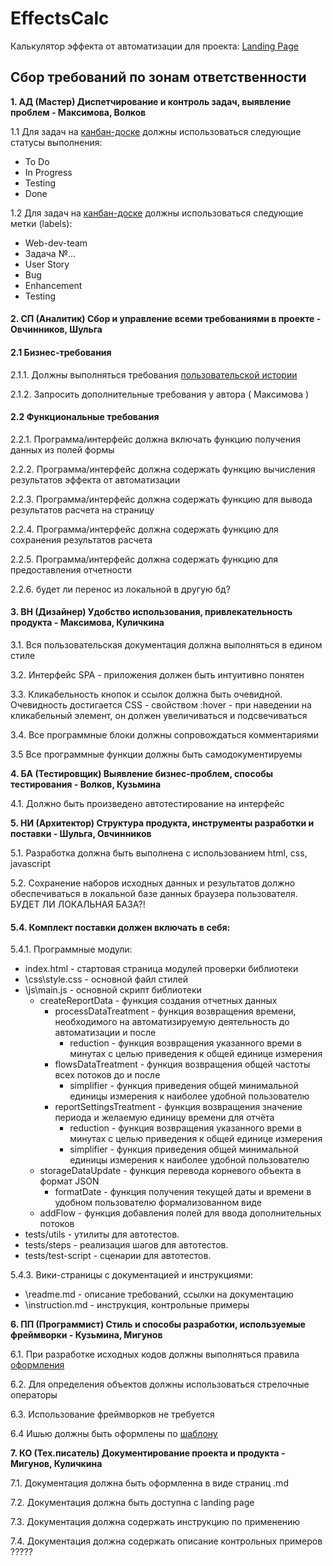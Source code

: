 # EffectsCalc

Калькулятор эффекта от автоматизации для проекта: [Landing Page](https://petiteprincesse.github.io/EffectsCalc/) 

## Сбор требований по зонам ответственности

**1. АД (Мастер) Диспетчирование и контроль задач, выявление проблем - Максимова, Волков**

1.1 Для задач на [канбан-доске](https://github.com/stankin/oop-app/projects/6) должны использоваться следующие статусы выполнения:                 
- To Do
- In Progress
- Testing
- Done

1.2 Для задач на [канбан-доске](https://github.com/stankin/oop-app/projects/6) должны использоваться следующие метки (labels):                        
- Web-dev-team
- Задача №...
- User Story
- Bug
- Enhancement
- Testing

#### 2. СП (Аналитик) Сбор и управление всеми требованиями в проекте - Овчинников, Шульга

#### 2.1 Бизнес-требования

2.1.1. Должны выполняться требования [пользовательской истории](https://github.com/petiteprincesse/EffectsCalc/issues)

2.1.2. Запросить дополнительные требования у автора ( Максимова )

#### 2.2 Функциональные требования

2.2.1. Программа/интерфейс должна включать функцию получения данных из полей формы

2.2.2. Программа/интерфейс должна содержать функцию вычисления результатов эффекта от автоматизации

2.2.3. Программа/интерфейс должна содержать функцию для вывода результатов расчета на страницу

2.2.4. Программа/интерфейс должна содержать функцию для сохранения результатов расчета

2.2.5. Программа/интерфейс должна содержать функцию для предоставления отчетности

2.2.6. будет ли перенос из локальной в другую бд?

#### 3. ВН (Дизайнер) Удобство использования, привлекательность продукта - Максимова, Куличкина

3.1. Вся пользовательская документация должна выполняться в едином стиле

3.2. Интерфейс SPA - приложения должен быть интуитивно понятен

3.3. Кликабельность кнопок и ссылок должна быть очевидной. Очевидность достигается CSS - свойством :hover - при наведении на кликабельный элемент, он должен увеличиваться и подсвечиваться

3.4. Все программные блоки должны сопровождаться комментариями

3.5 Все программные функции должны быть самодокументируемы

**4. БА (Тестировщик) Выявление бизнес-проблем, способы тестирования - Волков, Кузьмина**

4.1. Должно быть произведено автотестирование на интерфейс

**5. НИ (Архитектор) Структура продукта, инструменты разработки и поставки - Шульга, Овчинников**

5.1. Разработка должна быть выполнена с использованием html, css, javascript

5.2. Сохранение наборов исходных данных и результатов должно обеспечиваться в локальной базе данных браузера пользователя. БУДЕТ ЛИ ЛОКАЛЬНАЯ БАЗА?!

#### 5.4. Комплект поставки должен включать в себя:

5.4.1. Программные модули:
* index.html - стартовая страница модулей проверки библиотеки
* \css\style.css - основной файл стилей
* \js\main.js - основной скрипт библиотеки
  * createReportData - функция создания отчетных данных 
    + processDataTreatment - функция возвращения времени, необходимого на автоматизируемую деятельность до автоматизации и после
      - reduction - функция возвращения указанного времи в минутах с целью приведения к общей единице измерения
    + flowsDataTreatment - функция возвращения общей частоты всех потоков до и после
      - simplifier - функция приведения общей минимальной единицы измерения к наиболее удобной пользователю
    + reportSettingsTreatment - функция возвращения значение периода и желаемую единицу времени для отчёта
      - reduction - функция возвращения указанного времи в минутах с целью приведения к общей единице измерения
      - simplifier - функция приведения общей минимальной единицы измерения к наиболее удобной пользователю       
  * storageDataUpdate - функция перевода корневого объекта в формат JSON
    + formatDate - функция получения текущей даты и времени в удобном пользователю формализованном виде
  * addFlow - функция добавления полей для ввода дополнительных потоков
* tests/utils - утилиты для автотестов.
* tests/steps - реализация шагов для автотестов.
* tests/test-script - сценарии для автотестов.

5.4.3. Вики-страницы с документацией и инструкциями:
- \readme.md - описание требований, ссылки на документацию
- \instruction.md - инструкция, контрольные примеры

**6. ПП (Программист) Стиль и способы разработки, используемые фреймворки - Кузьмина, Мигунов**

6.1. При разработке исходных кодов должны выполняться правила [оформления](https://learn.javascript.ru/coding-style)

6.2. Для определения объектов должны использоваться стрелочные операторы

6.3. Использование фреймворков не требуется

6.4 Ишью должны быть оформлены по [шаблону](https://github.com/petiteprincesse/EffectsCalc/wiki/%D0%A8%D0%B0%D0%B1%D0%BB%D0%BE%D0%BD-%D0%B8%D1%88%D1%8C%D1%8E)

**7. КО (Тех.писатель) Документирование проекта и продукта - Мигунов, Куличкина**

7.1. Документация должна быть оформленна в виде страниц .md 

7.2. Документация должна быть доступна с landing page

7.3. Документация должна содержать инструкцию по применению

7.4. Документация должна содержать описание контрольных примеров ?????
